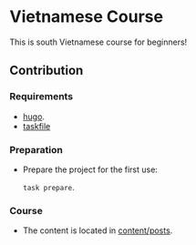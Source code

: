 # Vietnamese Course

This is south Vietnamese course for beginners!

## Contribution

### Requirements

- [hugo](https://gohugo.io/getting-started/quick-start/#step-1-install-hugo).
- [taskfile](https://taskfile.dev/installation/)

### Preparation

- Prepare the project for the first use:

  `task prepare`.

### Course

- The content is located in [content/posts](content/posts).

